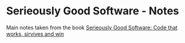 # Serieously Good Software - Notes

Main notes taken from the book [Serieously Good Software: Code that works, sirvives and win](https://www.manning.com/books/seriously-good-software)
